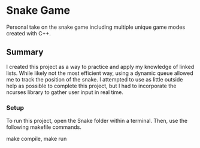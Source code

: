 # Snake Game
Personal take on the snake game including multiple unique game modes created with C++.

## Summary
I created this project as a way to practice and apply my knowledge of linked lists. While likely not the most efficient way, using a dynamic queue allowed me to track the position of the snake. I attempted to use as little outside help as possible to complete this project, but I had to incorporate the ncurses library to gather user input in real time.

### Setup
To run this project, open the Snake folder within a terminal. Then, use the following makefile commands.

make compile, make run

